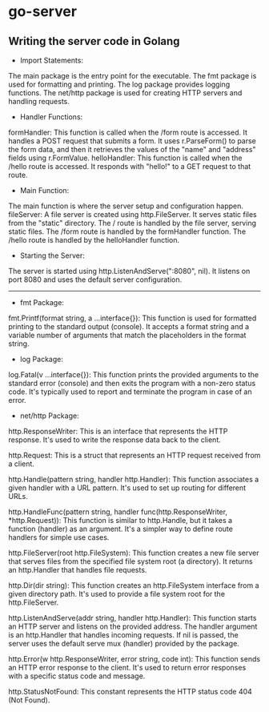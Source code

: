 # go-server
Writing the server code in Golang
---------------------------------

- Import Statements:

The main package is the entry point for the executable.
The fmt package is used for formatting and printing.
The log package provides logging functions.
The net/http package is used for creating HTTP servers and handling requests.

- Handler Functions:

formHandler: This function is called when the /form route is accessed. It handles a POST request that submits a form. It uses r.ParseForm() to parse the form data, and then it retrieves the values of the "name" and "address" fields using r.FormValue.
helloHandler: This function is called when the /hello route is accessed. It responds with "hello!" to a GET request to that route.

- Main Function:

The main function is where the server setup and configuration happen.
fileServer: A file server is created using http.FileServer. It serves static files from the "static" directory.
The / route is handled by the file server, serving static files.
The /form route is handled by the formHandler function.
The /hello route is handled by the helloHandler function.

- Starting the Server:

The server is started using http.ListenAndServe(":8080", nil). It listens on port 8080 and uses the default server configuration.

---------------------------------------------------------------------------------------------------------------------------------

- fmt Package:

fmt.Printf(format string, a ...interface{}): This function is used for formatted printing to the standard output (console). It accepts a format string and a variable number of arguments that match the placeholders in the format string.

- log Package:

log.Fatal(v ...interface{}): This function prints the provided arguments to the standard error (console) and then exits the program with a non-zero status code. It's typically used to report and terminate the program in case of an error.

- net/http Package:

http.ResponseWriter: This is an interface that represents the HTTP response. It's used to write the response data back to the client.

http.Request: This is a struct that represents an HTTP request received from a client.

http.Handle(pattern string, handler http.Handler): This function associates a given handler with a URL pattern. It's used to set up routing for different URLs.

http.HandleFunc(pattern string, handler func(http.ResponseWriter, *http.Request)): This function is similar to http.Handle, but it takes a function (handler) as an argument. It's a simpler way to define route handlers for simple use cases.

http.FileServer(root http.FileSystem): This function creates a new file server that serves files from the specified file system root (a directory). It returns an http.Handler that handles file requests.

http.Dir(dir string): This function creates an http.FileSystem interface from a given directory path. It's used to provide a file system root for the http.FileServer.

http.ListenAndServe(addr string, handler http.Handler): This function starts an HTTP server and listens on the provided address. The handler argument is an http.Handler that handles incoming requests. If nil is passed, the server uses the default serve mux (handler) provided by the package.

http.Error(w http.ResponseWriter, error string, code int): This function sends an HTTP error response to the client. It's used to return error responses with a specific status code and message.

http.StatusNotFound: This constant represents the HTTP status code 404 (Not Found).
